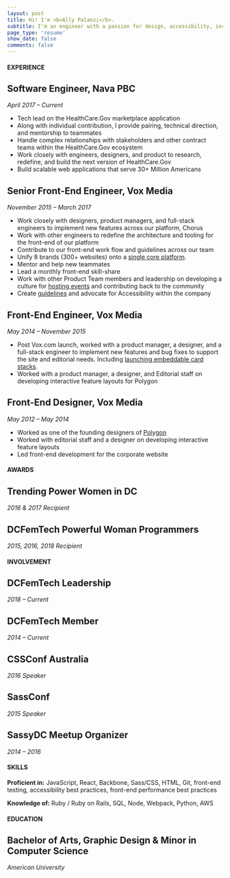 ```yaml
---
layout: post
title: Hi! I'm <b>Ally Palanzi</b>.
subtitle: I'm an engineer with a passion for design, accessibility, inclusion, and ice cream. Currently, improving how government serves people at <a href="http://navahq.com/">Nava</a>.
page_type: 'resume'
show_date: false
comments: false
---
```


<div markdown="1">

#### EXPERIENCE

## Software Engineer, Nava PBC
*April 2017 – Current*
  
  - Tech lead on the HealthCare.Gov marketplace application
  - Along with individual contribution, I provide pairing, technical direction, and mentorship to teammates
  - Handle complex relationships with stakeholders and other contract teams within the HealthCare.Gov ecosystem
  - Work closely with engineers, designers, and product to research, redefine, and build the next version of HealthCare.Gov
  - Build scalable web applications that serve 30+ Million Americans

## Senior Front-End Engineer, Vox Media
*November 2015 – March 2017*

  - Work closely with designers, product managers, and full-stack engineers to implement new features across our platform, Chorus
  - Work with other engineers to redefine the architecture and tooling for the front-end of our platform
  - Contribute to our front-end work flow and guidelines across our team
  - Unify 8 brands (300+ websites) onto a [single core platform](http://product.voxmedia.com/2016/2/23/11098476/curbed-on-chorus-the-start-of-a-new-era-at-vox-media).
  - Mentor and help new teammates
  - Lead a monthly front-end skill-share
  - Work with other Product Team members and leadership on developing a culture for [hosting events](http://product.voxmedia.com/events) and contributing back to the community
  - Create [guidelines](http://accessibility.voxmedia.com/) and advocate for Accessibility within the company

## Front-End Engineer, Vox Media
*May 2014 – November 2015*

  - Post Vox.com launch, worked with a product manager, a designer, and a full-stack engineer to implement new features and bug fixes to support the site and editorial needs. Including [launching embeddable card stacks](http://www.vox.com/2015/5/28/8677005/embeddable-card-stacks-launch).
  - Worked with a product manager, a designer, and Editorial staff on developing interactive feature layouts for Polygon

<!-- ## Visual Design Instructor, General Assembly
*April 2015 – May 2015*

  - Worked with General Assembly coordinators and two other instructors to teach students an introduction to design. Including: design concepts, branding, layout, and responsive design. -->

## Front-End Designer, Vox Media
*May 2012 – May 2014*

  - Worked as one of the founding designers of [Polygon](https://www.polygon.com/)
  - Worked with editorial staff and a designer on developing interactive feature layouts
  - Led front-end development for the corporate website

</div>
<div markdown="1">

#### AWARDS

## Trending Power Women in DC
*2016 & 2017 Recipient*
<p></p>

## DCFemTech Powerful Woman Programmers
*2015, 2016, 2018 Recipient*
<p></p>

#### INVOLVEMENT

## DCFemTech Leadership
*2018 – Current*
<p></p>

## DCFemTech Member
*2014 – Current*
<p></p>

## CSSConf Australia
*2016 Speaker*
<p></p>

## SassConf
*2015 Speaker*
<p></p>

## SassyDC Meetup Organizer
*2014 – 2016*
<p></p>

#### SKILLS

**Proficient in:** JavaScript, React, Backbone, Sass/CSS, HTML, Git, front-end testing, accessibility best practices, front-end performance best practices

**Knowledge of:** Ruby / Ruby on Rails, SQL, Node, Webpack, Python, AWS
<p></p>

#### EDUCATION

## Bachelor of Arts, Graphic Design & Minor in Computer Science
*American University*

</div>
